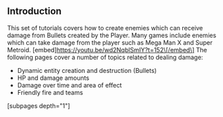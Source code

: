## Introduction

This set of tutorials covers how to create enemies which can receive damage from Bullets created by the Player. Many games include enemies which can take damage from the player such as Mega Man X and Super Metroid. \[embed\]https://youtu.be/wd2NqblSmIY?t=152\[/embed\] The following pages cover a number of topics related to dealing damage:

-   Dynamic entity creation and destruction (Bullets)
-   HP and damage amounts
-   Damage over time and area of effect
-   Friendly fire and teams

\[subpages depth="1"\]
